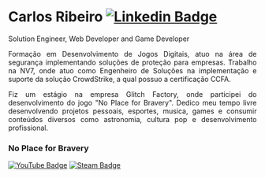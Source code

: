 # Carlos Ribeiro [![Linkedin Badge](https://icons.iconarchive.com/icons/sicons/basic-round-social/24/linkedin-icon.png)](https://www.linkedin.com/in/carloseduardoccribeiro/)

Solution Engineer, Web Developer and Game Developer 

<p align="justify">Formação em Desenvolvimento de Jogos Digitais, atuo na área de segurança implementando soluções de proteção para empresas.
Trabalho na NV7, onde atuo como Engenheiro de Soluções na implementação e suporte da solução CrowdStrike, a qual possuo a certificação CCFA.</p>
  
<p align="justify">Fiz um estágio na empresa Glitch Factory, onde participei do desenvolvimento do jogo "No Place for Bravery". 
Dedico meu tempo livre desenvolvendo projetos pessoais, esportes, musica, games e consumir conteúdos diversos como astronomia, cultura pop e desenvolvimento profissional.</p>

### No Place for Bravery  
[![YouTube Badge](https://i.imgur.com/0eSs8Wx.png)](https://youtu.be/QP1fpfRPIFA)  [![Steam Badge](https://i.imgur.com/mng2wAN.png)]([https://youtu.be/QP1fpfRPIFA](https://store.steampowered.com/app/1039100/No_Place_for_Bravery/))
